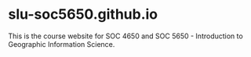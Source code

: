 # slu-soc5650.github.io

This is the course website for SOC 4650 and SOC 5650 - Introduction to Geographic Information Science.
